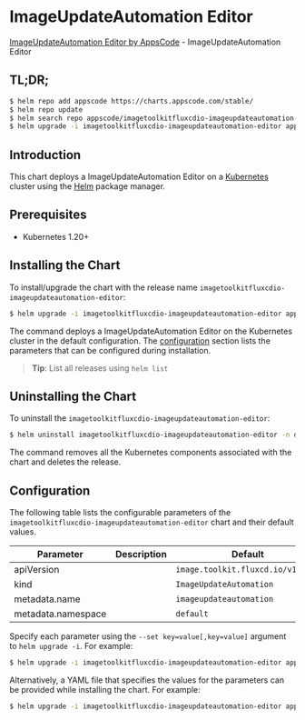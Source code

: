 # ImageUpdateAutomation Editor

[ImageUpdateAutomation Editor by AppsCode](https://appscode.com) - ImageUpdateAutomation Editor

## TL;DR;

```bash
$ helm repo add appscode https://charts.appscode.com/stable/
$ helm repo update
$ helm search repo appscode/imagetoolkitfluxcdio-imageupdateautomation-editor --version=v0.14.0
$ helm upgrade -i imagetoolkitfluxcdio-imageupdateautomation-editor appscode/imagetoolkitfluxcdio-imageupdateautomation-editor -n default --create-namespace --version=v0.14.0
```

## Introduction

This chart deploys a ImageUpdateAutomation Editor on a [Kubernetes](http://kubernetes.io) cluster using the [Helm](https://helm.sh) package manager.

## Prerequisites

- Kubernetes 1.20+

## Installing the Chart

To install/upgrade the chart with the release name `imagetoolkitfluxcdio-imageupdateautomation-editor`:

```bash
$ helm upgrade -i imagetoolkitfluxcdio-imageupdateautomation-editor appscode/imagetoolkitfluxcdio-imageupdateautomation-editor -n default --create-namespace --version=v0.14.0
```

The command deploys a ImageUpdateAutomation Editor on the Kubernetes cluster in the default configuration. The [configuration](#configuration) section lists the parameters that can be configured during installation.

> **Tip**: List all releases using `helm list`

## Uninstalling the Chart

To uninstall the `imagetoolkitfluxcdio-imageupdateautomation-editor`:

```bash
$ helm uninstall imagetoolkitfluxcdio-imageupdateautomation-editor -n default
```

The command removes all the Kubernetes components associated with the chart and deletes the release.

## Configuration

The following table lists the configurable parameters of the `imagetoolkitfluxcdio-imageupdateautomation-editor` chart and their default values.

|     Parameter      | Description |                   Default                    |
|--------------------|-------------|----------------------------------------------|
| apiVersion         |             | <code>image.toolkit.fluxcd.io/v1beta2</code> |
| kind               |             | <code>ImageUpdateAutomation</code>           |
| metadata.name      |             | <code>imageupdateautomation</code>           |
| metadata.namespace |             | <code>default</code>                         |


Specify each parameter using the `--set key=value[,key=value]` argument to `helm upgrade -i`. For example:

```bash
$ helm upgrade -i imagetoolkitfluxcdio-imageupdateautomation-editor appscode/imagetoolkitfluxcdio-imageupdateautomation-editor -n default --create-namespace --version=v0.14.0 --set apiVersion=image.toolkit.fluxcd.io/v1beta2
```

Alternatively, a YAML file that specifies the values for the parameters can be provided while
installing the chart. For example:

```bash
$ helm upgrade -i imagetoolkitfluxcdio-imageupdateautomation-editor appscode/imagetoolkitfluxcdio-imageupdateautomation-editor -n default --create-namespace --version=v0.14.0 --values values.yaml
```

